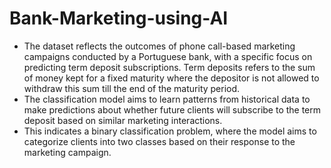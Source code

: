 # Bank-Marketing-using-AI
* The dataset reflects the outcomes of phone call-based marketing campaigns conducted by a Portuguese bank, with a specific focus on predicting term deposit subscriptions. Term deposits refers to the sum of money kept for a fixed maturity where the depositor is not allowed to withdraw this sum till the end of the maturity period.
* The classification model aims to learn patterns from historical data to make predictions about whether future clients will subscribe to the term deposit based on similar marketing interactions.
* This indicates a binary classification problem, where the model aims to categorize clients into two classes based on their response to the marketing campaign.
